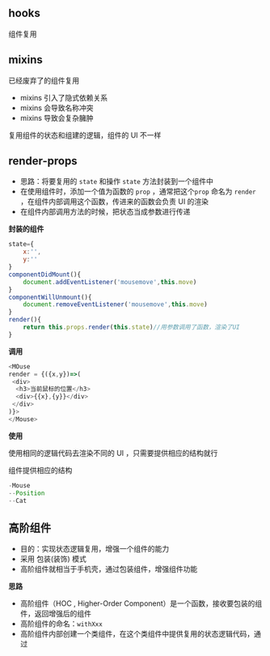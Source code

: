 ## hooks

组件复用

## mixins

已经废弃了的组件复用

- mixins 引入了隐式依赖关系
- mixins 会导致名称冲突
- mixins 导致会复杂臃肿

复用组件的状态和组建的逻辑，组件的 UI 不一样

## render-props

- 思路：将要复用的 `state` 和操作 `state` 方法封装到一个组件中
- 在使用组件时，添加一个值为函数的 `prop` ，通常把这个`prop` 命名为 `render` ，在组件内部调用这个函数，传进来的函数会负责 UI 的渲染
- 在组件内部调用方法的时候，把状态当成参数进行传递

**封装的组件**

```js
state={
    x:'',
    y:''
}
componentDidMount(){
    document.addEventListener('mousemove',this.move)
}
componentWillUnmount(){
    document.removeEventListener('mousemove',this.move)
}
render(){
    return this.props.render(this.state)//用参数调用了函数，渲染了UI
}
```

**调用**

```js
<MOuse 
render = {({x,y})=>(
 <div>
  <h3>当前鼠标的位置</h3>
  <div>{{x},{y}}</div>  
 </div>
)}>
</Mouse>
```



**使用**

使用相同的逻辑代码去渲染不同的 UI ，只需要提供相应的结构就行

组件提供相应的结构

 ```js
-Mouse
--Position
--Cat
 ```



## 高阶组件

- 目的：实现状态逻辑复用，增强一个组件的能力
- 采用 包装(装饰) 模式
- 高阶组件就相当于手机壳，通过包装组件，增强组件功能

**思路**

- 高阶组件（HOC , Higher-Order Component）是一个函数，接收要包装的组件，返回增强后的组件
- 高阶组件的命名：`withXxx`
- 高阶组件内部创建一个类组件，在这个类组件中提供复用的状态逻辑代码，通过 

































